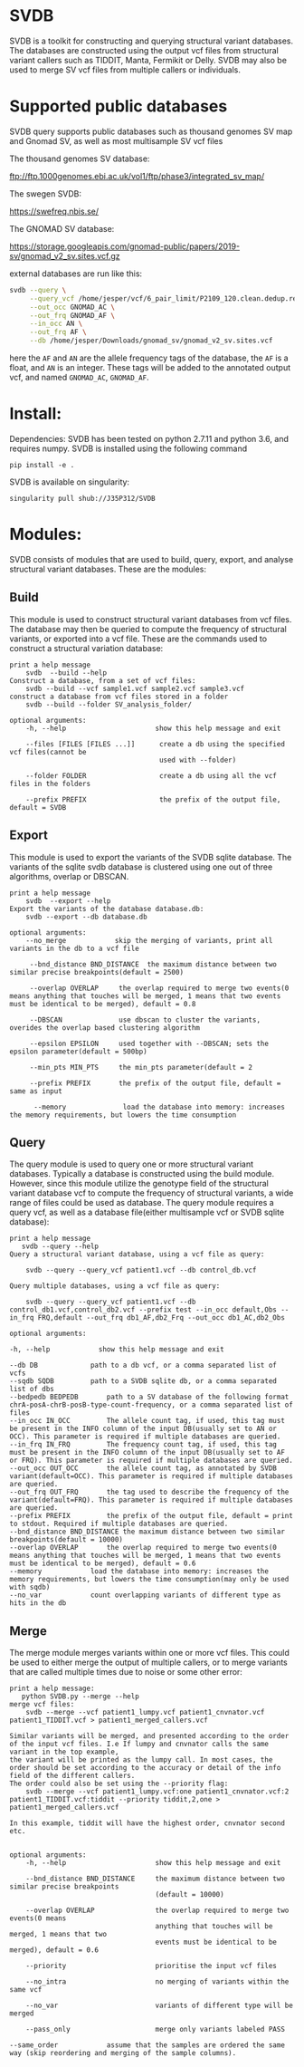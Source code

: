 # SVDB
SVDB is a toolkit for constructing and querying structural variant databases. The databases are constructed using the output vcf files from structural variant callers such as TIDDIT, Manta, Fermikit or Delly.
SVDB may also be used to merge SV  vcf files from multiple callers or individuals.


# Supported public databases
SVDB query supports public databases such as thousand genomes SV map and Gnomad SV, as well as most multisample SV vcf files

The thousand genomes SV database:

ftp://ftp.1000genomes.ebi.ac.uk/vol1/ftp/phase3/integrated_sv_map/

The swegen SVDB:

https://swefreq.nbis.se/

The GNOMAD SV database:

https://storage.googleapis.com/gnomad-public/papers/2019-sv/gnomad_v2_sv.sites.vcf.gz

external databases are run like this:

```bash
svdb --query \
     --query_vcf /home/jesper/vcf/6_pair_limit/P2109_120.clean.dedup.recal_FindSV.vcf \
     --out_occ GNOMAD_AC \
     --out_frq GNOMAD_AF \
     --in_occ AN \
     --out_frq AF \
     --db /home/jesper/Downloads/gnomad_sv/gnomad_v2_sv.sites.vcf
```

here the `AF` and `AN` are the allele frequency tags of the database, the `AF` is a float, and `AN` is an integer. These tags will be added to the annotated output vcf, and named `GNOMAD_AC`, `GNOMAD_AF`.

# Install:
Dependencies: SVDB has been tested on python 2.7.11 and python 3.6, and requires numpy.
SVDB is installed using the following command

	pip install -e .

SVDB is available on singularity:

	singularity pull shub://J35P312/SVDB

# Modules:
SVDB consists of modules that are used to build, query, export, and analyse structural variant databases. These are the modules:

## Build
This module is used to construct structural variant databases from vcf files. The database may then be queried to compute the frequency of structural variants, or exported into a vcf file. These are the commands used to construct a structural variation database:
    
    print a help message
        svdb  --build --help  
    Construct a database, from a set of vcf files:
        svdb --build --vcf sample1.vcf sample2.vcf sample3.vcf
    construct a database from vcf files stored in a folder
        svdb --build --folder SV_analysis_folder/
        
    optional arguments:
        -h, --help                      show this help message and exit

        --files [FILES [FILES ...]]      create a db using the specified vcf files(cannot be
                                         used with --folder)
                        
        --folder FOLDER                  create a db using all the vcf files in the folders
        
        --prefix PREFIX                  the prefix of the output file, default = SVDB


## Export
This module is used to export the variants of the SVDB sqlite database. The variants of the sqlite svdb database is clustered using one out of three algorithms, overlap or DBSCAN.
 
    print a help message
        svdb  --export --help  
    Export the variants of the database database.db:
        svdb --export --db database.db

    optional arguments:
        --no_merge            skip the merging of variants, print all variants in the db to a vcf file

         --bnd_distance BND_DISTANCE  the maximum distance between two similar precise breakpoints(default = 2500)
 
         --overlap OVERLAP     the overlap required to merge two events(0 means anything that touches will be merged, 1 means that two events must be identical to be merged), default = 0.8

         --DBSCAN              use dbscan to cluster the variants, overides the overlap based clustering algorithm

         --epsilon EPSILON     used together with --DBSCAN; sets the epsilon parameter(default = 500bp)

         --min_pts MIN_PTS     the min_pts parameter(default = 2

         --prefix PREFIX       the prefix of the output file, default = same as input

          --memory              load the database into memory: increases the memory requirements, but lowers the time consumption

## Query
The query module is used to query one or more structural variant databases. Typically a database is constructed using the build module. However, since this module utilize the genotype field of the structural variant database vcf to compute the frequency of structural variants, a wide range of files could be used as database. The query module requires a query vcf, as well as a database file(either multisample vcf or SVDB sqlite database):

    print a help message
       svdb --query --help
    Query a structural variant database, using a vcf file as query:

        svdb --query --query_vcf patient1.vcf --db control_db.vcf

    Query multiple databases, using a vcf file as query:
    
        svdb --query --query_vcf patient1.vcf --db control_db1.vcf,control_db2.vcf --prefix test --in_occ default,Obs --in_frq FRQ,default --out_frq db1_AF,db2_Frq --out_occ db1_AC,db2_Obs

    optional arguments:

	-h, --help            show this help message and exit

	--db DB				path to a db vcf, or a comma separated list of vcfs
	--sqdb SQDB			path to a SVDB sqlite db, or a comma separated list of dbs
	--bedpedb BEDPEDB		path to a SV database of the following format chrA-posA-chrB-posB-type-count-frequency, or a comma separated list of files
	--in_occ IN_OCC			The allele count tag, if used, this tag must be present in the INFO column of the input DB(usually set to AN or OCC). This parameter is required if multiple databases are queried. 
	--in_frq IN_FRQ			The frequency count tag, if used, this tag must be present in the INFO column of the input DB(usually set to AF or FRQ). This parameter is required if multiple databases are queried.
	--out_occ OUT_OCC		the allele count tag, as annotated by SVDB variant(default=OCC). This parameter is required if multiple databases are queried.
	--out_frq OUT_FRQ		the tag used to describe the frequency of the variant(default=FRQ). This parameter is required if multiple databases are queried.
	--prefix PREFIX			the prefix of the output file, default = print to stdout. Required if multiple databases are queried. 
	--bnd_distance BND_DISTANCE	the maximum distance between two similar breakpoints(default = 10000)
	--overlap OVERLAP		the overlap required to merge two events(0 means anything that touches will be merged, 1 means that two events must be identical to be merged), default = 0.6
	--memory 			load the database into memory: increases the memory requirements, but lowers the time consumption(may only be used with sqdb)
	--no_var			count overlapping variants of different type as hits in the db

    
## Merge
The merge module merges variants within one or more vcf files. This could be used to either merge the output of multiple callers, or to merge variants that are called multiple times due to noise or some other error:

    print a help message:
       python SVDB.py --merge --help
    merge vcf files:
        svdb --merge --vcf patient1_lumpy.vcf patient1_cnvnator.vcf patient1_TIDDIT.vcf > patient1_merged_callers.vcf

    Similar variants will be merged, and presented according to the order of the input vcf files. I.e If lumpy and cnvnator calls the same variant in the top example,
    the variant will be printed as the lumpy call. In most cases, the order should be set according to the accuracy or detail of the info field of the different callers.
    The order could also be set using the --priority flag:
        svdb --merge --vcf patient1_lumpy.vcf:one patient1_cnvnator.vcf:2 patient1_TIDDIT.vcf:tiddit --priority tiddit,2,one > patient1_merged_callers.vcf

    In this example, tiddit will have the highest order, cnvnator second etc.


    optional arguments:
        -h, --help                      show this help message and exit
        
        --bnd_distance BND_DISTANCE     the maximum distance between two similar precise breakpoints
                                        (default = 10000)
                        
        --overlap OVERLAP               the overlap required to merge two events(0 means
                                        anything that touches will be merged, 1 means that two
                                        events must be identical to be merged), default = 0.6

        --priority                      prioritise the input vcf files
                                                                      
        --no_intra                      no merging of variants within the same vcf
        
        --no_var                        variants of different type will be merged
        
        --pass_only                     merge only variants labeled PASS

	--same_order			assume that the samples are ordered the same way (skip reordering and merging of the sample columns). 
